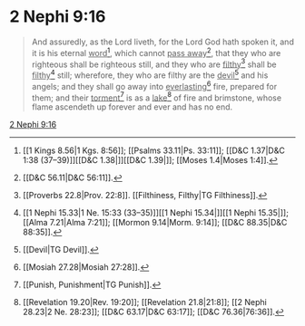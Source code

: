 # 2 Nephi 9:16

> And assuredly, as the Lord liveth, for the Lord God hath spoken it, and it is his eternal <u>word</u>[^a], which cannot <u>pass away</u>[^b], that they who are righteous shall be righteous still, and they who are <u>filthy</u>[^c] shall be <u>filthy</u>[^d] still; wherefore, they who are filthy are the <u>devil</u>[^e] and his angels; and they shall go away into <u>everlasting</u>[^f] fire, prepared for them; and their <u>torment</u>[^g] is as a <u>lake</u>[^h] of fire and brimstone, whose flame ascendeth up forever and ever and has no end.

[2 Nephi 9:16](https://www.churchofjesuschrist.org/study/scriptures/bofm/2-ne/9?lang=eng&id=p16#p16)


[^a]: [[1 Kings 8.56|1 Kgs. 8:56]]; [[Psalms 33.11|Ps. 33:11]]; [[D&C 1.37|D&C 1:38 (37–39)]][[D&C 1.38|]][[D&C 1.39|]]; [[Moses 1.4|Moses 1:4]].  
[^b]: [[D&C 56.11|D&C 56:11]].  
[^c]: [[Proverbs 22.8|Prov. 22:8]]. [[Filthiness, Filthy|TG Filthiness]].  
[^d]: [[1 Nephi 15.33|1 Ne. 15:33 (33–35)]][[1 Nephi 15.34|]][[1 Nephi 15.35|]]; [[Alma 7.21|Alma 7:21]]; [[Mormon 9.14|Morm. 9:14]]; [[D&C 88.35|D&C 88:35]].  
[^e]: [[Devil|TG Devil]].  
[^f]: [[Mosiah 27.28|Mosiah 27:28]].  
[^g]: [[Punish, Punishment|TG Punish]].  
[^h]: [[Revelation 19.20|Rev. 19:20]]; [[Revelation 21.8|21:8]]; [[2 Nephi 28.23|2 Ne. 28:23]]; [[D&C 63.17|D&C 63:17]]; [[D&C 76.36|76:36]].  
